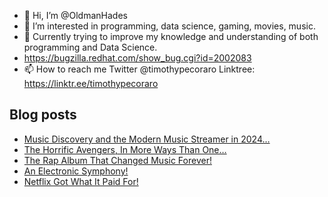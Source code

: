 - 👋 Hi, I’m @OldmanHades
- 👀 I’m interested in programming, data science, gaming, movies, music.
- 🌱 Currently trying to improve my knowledge and understanding of both programming and Data Science.
- https://bugzilla.redhat.com/show_bug.cgi?id=2002083
- 📫 How to reach me Twitter @timothypecoraro
Linktree: https://linktr.ee/timothypecoraro

## Blog posts
<!-- BLOG-POST-LIST:START -->
- [Music Discovery and the Modern Music Streamer in 2024…](https://medium.com/@timothypecoraro/music-discovery-and-the-modern-music-streamer-in-2024-a6fbb50d9e38?source=rss-5097f5c9b801------2)
- [The Horrific Avengers, In More Ways Than One…](https://medium.com/@timothypecoraro/the-horrific-avengers-in-more-ways-than-one-65b98670d351?source=rss-5097f5c9b801------2)
- [The Rap Album That Changed Music Forever!](https://medium.com/@timothypecoraro/the-rap-album-that-changed-music-forever-a75160e89e31?source=rss-5097f5c9b801------2)
- [An Electronic Symphony!](https://medium.com/@timothypecoraro/an-electronic-symphony-b1ad4e0fafe3?source=rss-5097f5c9b801------2)
- [Netflix Got What It Paid For!](https://medium.com/@timothypecoraro/netflix-got-what-it-paid-for-8e8a9751389b?source=rss-5097f5c9b801------2)
<!-- BLOG-POST-LIST:END -->
